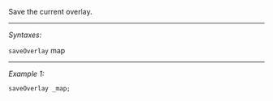 Save the current overlay.


---
*Syntaxes:*

`saveOverlay` map

---
*Example 1:*

```sqf
saveOverlay _map;
```